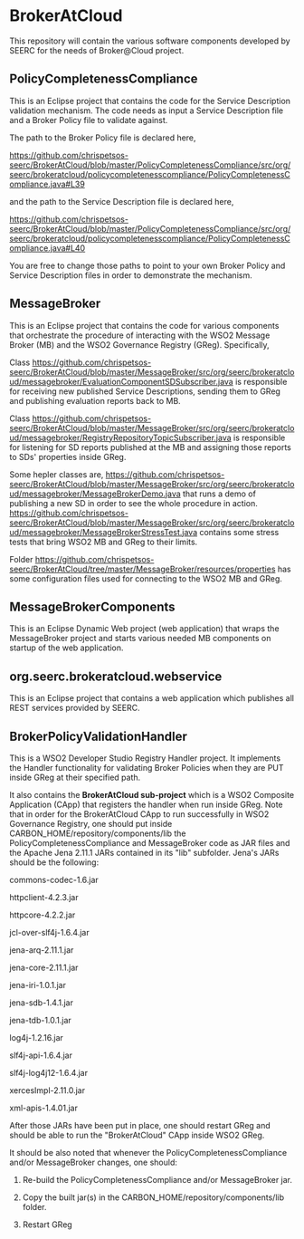 BrokerAtCloud
=============

This repository will contain the various software components developed by SEERC for the needs of Broker@Cloud project.

PolicyCompletenessCompliance
----------------------------

This is an Eclipse project that contains the code for the Service Description validation mechanism. The code needs as input a Service Description file and a Broker Policy file to validate against.

The path to the Broker Policy file is declared here,

https://github.com/chrispetsos-seerc/BrokerAtCloud/blob/master/PolicyCompletenessCompliance/src/org/seerc/brokeratcloud/policycompletenesscompliance/PolicyCompletenessCompliance.java#L39

and the path to the Service Description file is declared here,

https://github.com/chrispetsos-seerc/BrokerAtCloud/blob/master/PolicyCompletenessCompliance/src/org/seerc/brokeratcloud/policycompletenesscompliance/PolicyCompletenessCompliance.java#L40

You are free to change those paths to point to your own Broker Policy and Service Description files in order to demonstrate the mechanism.


MessageBroker
----------------------------

This is an Eclipse project that contains the code for various components that orchestrate the procedure of interacting with the WSO2 Message Broker (MB) and the WSO2 Governance Registry (GReg). Specifically,

Class https://github.com/chrispetsos-seerc/BrokerAtCloud/blob/master/MessageBroker/src/org/seerc/brokeratcloud/messagebroker/EvaluationComponentSDSubscriber.java 
is responsible for receiving new published Service Descriptions, sending them to GReg and publishing evaluation reports back to MB.

Class https://github.com/chrispetsos-seerc/BrokerAtCloud/blob/master/MessageBroker/src/org/seerc/brokeratcloud/messagebroker/RegistryRepositoryTopicSubscriber.java 
is responsible for listening for SD reports published at the MB and assigning those reports to SDs' properties inside GReg.

Some hepler classes are,
https://github.com/chrispetsos-seerc/BrokerAtCloud/blob/master/MessageBroker/src/org/seerc/brokeratcloud/messagebroker/MessageBrokerDemo.java that runs a demo of publishing a new SD in order to see the whole procedure in action.
https://github.com/chrispetsos-seerc/BrokerAtCloud/blob/master/MessageBroker/src/org/seerc/brokeratcloud/messagebroker/MessageBrokerStressTest.java contains some stress tests that bring WSO2 MB and GReg to their limits.

Folder https://github.com/chrispetsos-seerc/BrokerAtCloud/tree/master/MessageBroker/resources/properties has some configuration files used for connecting to the WSO2 MB and GReg.

MessageBrokerComponents
----------------------------

This is an Eclipse Dynamic Web project (web application) that wraps the MessageBroker project and starts various needed MB components on startup of the web application.

org.seerc.brokeratcloud.webservice
----------------------------

This is an Eclipse project that contains a web application which publishes all REST services provided by SEERC.

BrokerPolicyValidationHandler
----------------------------
This is a WSO2 Developer Studio Registry Handler project. It implements the Handler functionality for validating Broker Policies when they are PUT inside GReg at their specified path.

It also contains the **BrokerAtCloud sub-project** which is a WSO2 Composite Application (CApp) that registers the handler when run inside GReg. Note that in order for the BrokerAtCloud CApp to run successfully in WSO2 Governance Registry, one should put inside CARBON_HOME/repository/components/lib the PolicyCompletenessCompliance and MessageBroker code as JAR files and the Apache Jena 2.11.1 JARs contained in its "lib" subfolder. Jena's JARs should be the following:

commons-codec-1.6.jar

httpclient-4.2.3.jar

httpcore-4.2.2.jar

jcl-over-slf4j-1.6.4.jar

jena-arq-2.11.1.jar

jena-core-2.11.1.jar

jena-iri-1.0.1.jar

jena-sdb-1.4.1.jar

jena-tdb-1.0.1.jar

log4j-1.2.16.jar

slf4j-api-1.6.4.jar

slf4j-log4j12-1.6.4.jar

xercesImpl-2.11.0.jar

xml-apis-1.4.01.jar

After those JARs have been put in place, one should restart GReg and should be able to run the "BrokerAtCloud" CApp inside WSO2 GReg.

It should be also noted that whenever the PolicyCompletenessCompliance and/or MessageBroker changes, one should:

1) Re-build the PolicyCompletenessCompliance and/or MessageBroker jar.

2) Copy the built jar(s) in the CARBON_HOME/repository/components/lib folder.

3) Restart GReg
